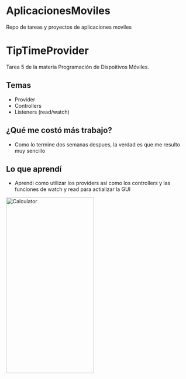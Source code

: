 # AplicacionesMoviles
Repo de tareas y proyectos de aplicaciones moviles
# TipTimeProvider
Tarea 5 de la materia Programación de Dispoitivos Móviles.

## Temas
* Provider
* Controllers
* Listeners (read/watch)

## ¿Qué me costó más trabajo?
* Como lo termine dos semanas despues, la verdad es que me resulto muy sencillo

## Lo que aprendí
* Aprendi como utilizar los providers asi como los controllers y las funciones de watch y read para actializar la GUI

<p>
  <img src="imgur.com/a/GI4bD6B" width="240" height="480" title="Calculator"/>
</p>
